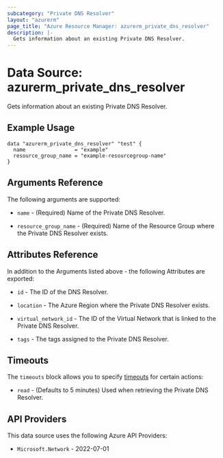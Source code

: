 ```yaml
---
subcategory: "Private DNS Resolver"
layout: "azurerm"
page_title: "Azure Resource Manager: azurerm_private_dns_resolver"
description: |-
  Gets information about an existing Private DNS Resolver.
---
```


# Data Source: azurerm_private_dns_resolver

Gets information about an existing Private DNS Resolver.

## Example Usage

```hcl
data "azurerm_private_dns_resolver" "test" {
  name                = "example"
  resource_group_name = "example-resourcegroup-name"
}
```

## Arguments Reference

The following arguments are supported:

* `name` - (Required) Name of the Private DNS Resolver.

* `resource_group_name` - (Required) Name of the Resource Group where the Private DNS Resolver exists.

## Attributes Reference

In addition to the Arguments listed above - the following Attributes are exported:

* `id` - The ID of the DNS Resolver.

* `location` - The Azure Region where the Private DNS Resolver exists.

* `virtual_network_id` - The ID of the Virtual Network that is linked to the Private DNS Resolver.

* `tags` - The tags assigned to the Private DNS Resolver.

## Timeouts

The `timeouts` block allows you to specify [timeouts](https://developer.hashicorp.com/terraform/language/resources/configure#define-operation-timeouts) for certain actions:

* `read` - (Defaults to 5 minutes) Used when retrieving the Private DNS Resolver.

## API Providers
<!-- This section is generated, changes will be overwritten -->
This data source uses the following Azure API Providers:

* `Microsoft.Network` - 2022-07-01
